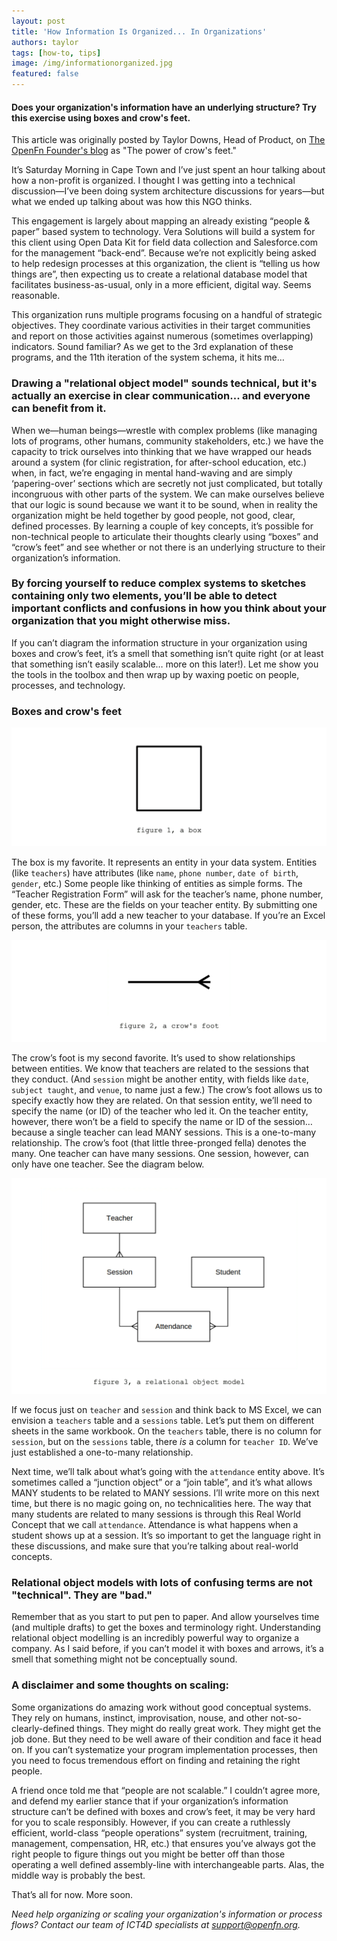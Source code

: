 ```yaml
---
layout: post
title: 'How Information Is Organized... In Organizations'
authors: taylor
tags: [how-to, tips]
image: /img/informationorganized.jpg
featured: false
---
```


#### Does your organization's information have an underlying structure? Try this exercise using boxes and crow's feet.

This article was originally posted by Taylor Downs, Head of Product, on
[The OpenFn Founder's blog](https://medium.com/@taylordowns2000) as "The power
of crow's feet."

It’s Saturday Morning in Cape Town and I’ve just spent an hour talking about how
a non-profit is organized. I thought I was getting into a technical
discussion—I’ve been doing system architecture discussions for years—but what we
ended up talking about was how this NGO thinks.

<!--truncate-->

This engagement is largely about mapping an already existing “people & paper”
based system to technology. Vera Solutions will build a system for this client
using Open Data Kit for field data collection and Salesforce.com for the
management “back-end”. Because we’re not explicitly being asked to help redesign
processes at this organization, the client is “telling us how things are”, then
expecting us to create a relational database model that facilitates
business-as-usual, only in a more efficient, digital way. Seems reasonable.

This organization runs multiple programs focusing on a handful of strategic
objectives. They coordinate various activities in their target communities and
report on those activities against numerous (sometimes overlapping) indicators.
Sound familiar? As we get to the 3rd explanation of these programs, and the 11th
iteration of the system schema, it hits me…

### Drawing a "relational object model" sounds technical, but it's actually an exercise in clear communication... and everyone can benefit from it.

When we—human beings—wrestle with complex problems (like managing lots of
programs, other humans, community stakeholders, etc.) we have the capacity to
trick ourselves into thinking that we have wrapped our heads around a system
(for clinic registration, for after-school education, etc.) when, in fact, we’re
engaging in mental hand-waving and are simply ‘papering-over’ sections which are
secretly not just complicated, but totally incongruous with other parts of the
system. We can make ourselves believe that our logic is sound because we want it
to be sound, when in reality the organization might be held together by good
people, not good, clear, defined processes. By learning a couple of key
concepts, it’s possible for non-technical people to articulate their thoughts
clearly using “boxes” and “crow’s feet” and see whether or not there is an
underlying structure to their organization’s information.

### By forcing yourself to reduce complex systems to sketches containing only two elements, you’ll be able to detect important conflicts and confusions in how you think about your organization that you might otherwise miss.

If you can’t diagram the information structure in your organization using boxes
and crow’s feet, it’s a smell that something isn’t quite right (or at least that
something isn’t easily scalable… more on this later!). Let me show you the tools
in the toolbox and then wrap up by waxing poetic on people, processes, and
technology.

### Boxes and crow's feet

![](/img/box5.webp)

The box is my favorite. It represents an entity in your data system. Entities
(like `teachers`) have attributes (like `name`, `phone number`, `date of birth`,
`gender`, etc.) Some people like thinking of entities as simple forms. The
“Teacher Registration Form” will ask for the teacher’s name, phone number,
gender, etc. These are the fields on your teacher entity. By submitting one of
these forms, you’ll add a new teacher to your database. If you’re an Excel
person, the attributes are columns in your `teachers` table.

![](/img/crowsfeet2.webp)

The crow’s foot is my second favorite. It’s used to show relationships between
entities. We know that teachers are related to the sessions that they conduct.
(And `session` might be another entity, with fields like `date`,
`subject taught`, and `venue`, to name just a few.) The crow’s foot allows us to
specify exactly how they are related. On that session entity, we’ll need to
specify the name (or ID) of the teacher who led it. On the teacher entity,
however, there won’t be a field to specify the name or ID of the session…
because a single teacher can lead MANY sessions. This is a one-to-many
relationship. The crow’s foot (that little three-pronged fella) denotes the
many. One teacher can have many sessions. One session, however, can only have
one teacher. See the diagram below.

![](/img/objectmodel3.webp)

If we focus just on `teacher` and `session` and think back to MS Excel, we can
envision a `teachers` table and a `sessions` table. Let’s put them on different
sheets in the same workbook. On the `teachers` table, there is no column for
`session`, but on the `sessions` table, there _is_ a column for `teacher ID`.
We’ve just established a one-to-many relationship.

Next time, we’ll talk about what’s going with the `attendance` entity above.
It’s sometimes called a “junction object” or a “join table”, and it’s what
allows MANY students to be related to MANY sessions. I’ll write more on this
next time, but there is no magic going on, no technicalities here. The way that
many students are related to many sessions is through this Real World Concept
that we call `attendance`. Attendance is what happens when a student shows up at
a session. It’s so important to get the language right in these discussions, and
make sure that you’re talking about real-world concepts.

### Relational object models with lots of confusing terms are not "technical". They are "bad."

Remember that as you start to put pen to paper. And allow yourselves time (and
multiple drafts) to get the boxes and terminology right. Understanding
relational object modelling is an incredibly powerful way to organize a company.
As I said before, if you can’t model it with boxes and arrows, it’s a smell that
something might not be conceptually sound.

### A disclaimer and some thoughts on scaling:

Some organizations do amazing work without good conceptual systems. They rely on
humans, instinct, improvisation, nouse, and other not-so-clearly-defined things.
They might do really great work. They might get the job done. But they need to
be well aware of their condition and face it head on. If you can’t systematize
your program implementation processes, then you need to focus tremendous effort
on finding and retaining the right people.

A friend once told me that “people are not scalable.” I couldn’t agree more, and
defend my earlier stance that if your organization’s information structure can’t
be defined with boxes and crow’s feet, it may be very hard for you to scale
responsibly. However, if you can create a ruthlessly efficient, world-class
“people operations” system (recruitment, training, management, compensation, HR,
etc.) that ensures you’ve always got the right people to figure things out you
might be better off than those operating a well defined assembly-line with
interchangeable parts. Alas, the middle way is probably the best.

That’s all for now. More soon.

_Need help organizing or scaling your organization's information or process
flows? Contact our team of ICT4D specialists at
[support@openfn.org](mailto:support@openfn.org)._
